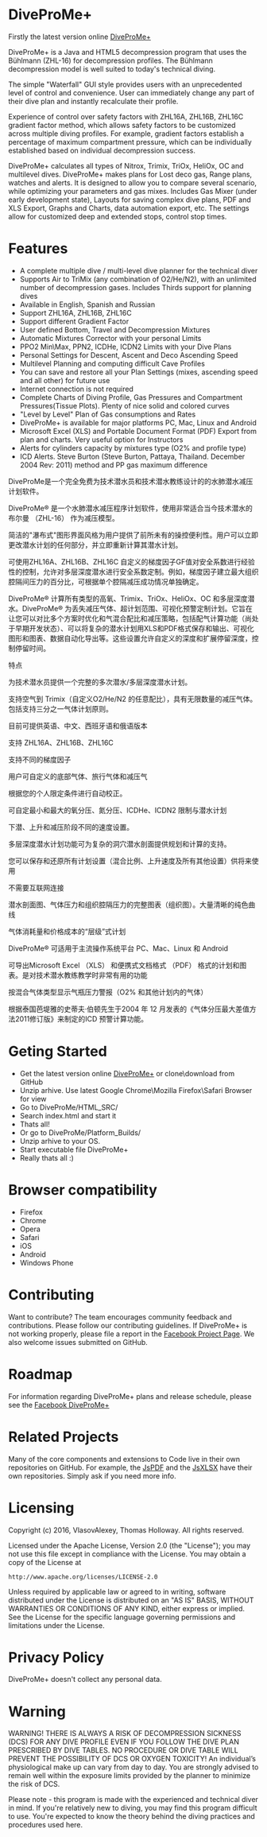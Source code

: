 # DiveProMe+
Firstly the latest version online [DiveProMe+](http://scan3d.ru/DiveMePro+/)

DiveProMe+ is a Java and HTML5 decompression program that uses the Bühlmann (ZHL-16) for decompression profiles. The Bühlmann decompression model is well suited to today's technical diving.

The simple "Waterfall" GUI style provides users with an unprecedented level of control and convenience. User can immediately change any part of their dive plan and instantly recalculate their profile.

Experience of control over safety factors with ZHL16A, ZHL16B, ZHL16C gradient factor method, which allows safety factors to be customized across multiple diving profiles. For example, gradient factors establish a percentage of maximum compartment pressure, which can be individually established based on individual decompression success.

DiveProMe+ calculates all types of Nitrox, Trimix, TriOx, HeliOx, OC and multilevel dives. DiveProMe+ makes plans for Lost deco gas, Range plans, watches and alerts.  It is designed to allow you to compare several scenario, while optimizing your parameters and gas mixes. Includes Gas Mixer (under early development state), Layouts for saving complex dive plans, PDF and XLS Export, Graphs and Charts, data automation export, etc. The settings allow for customized deep and extended stops, control stop times.

# Features
- A complete multiple dive / multi-level dive planner for the technical diver
- Supports Air to TriMix (any combination of O2/He/N2), with an unlimited number of decompression gases. Includes Thirds support for planning dives
- Available in English, Spanish and Russian
- Support ZHL16A, ZHL16B, ZHL16C
- Support different Gradient Factor
- User defined Bottom, Travel and Decompression Mixtures
- Automatic Mixtures Corrector with your personal Limits
- PPO2 Min\Max, PPN2, ICDHe, ICDN2 Limits with your Dive Plans
- Personal Settings for Descent, Ascent and Deco Ascending Speed
- Multilevel Planning and computing difficult Cave Profiles
- You can save and restore all your Plan Settings (mixes, ascending speed and all other) for future use
- Internet connection is not required
- Complete Charts of Diving Profile, Gas Pressures and Compartment Pressures(Tissue Plots). Plenty of nice solid and colored curves
- "Level by Level" Plan of Gas consumptions and Rates
- DiveProMe+ is available for major platforms PC, Mac, Linux and Android
- Microsoft Excel (XLS) and Portable Document Format (PDF) Export from plan and charts. Very useful option for Instructors
- Alerts for cylinders capacity by mixtures type (O2% and profile type)
- ICD Alerts. Steve Burton (Steve Burton, Pattaya, Thailand. December 2004 Rev: 2011) method and PP gas maximum difference

DiveProMe是一个完全免费为技术潜水员和技术潜水教练设计的的水肺潜水减压计划软件。

DiveProMe® 是一个水肺潜水减压程序计划软件，使用非常适合当今技术潜水的布尔曼 （ZHL-16） 作为减压模型。

简洁的"瀑布式"图形界面风格为用户提供了前所未有的操控便利性。用户可以立即更改潜水计划的任何部分，并立即重新计算其潜水计划。

可使用ZHL16A、ZHL16B、ZHL16C 自定义的梯度因子GF值对安全系数进行经验性的控制，允许对多层深度潜水进行安全系数定制。例如，梯度因子建立最大组织腔隔间压力的百分比，可根据单个腔隔减压成功情况单独确定。

DiveProMe® 计算所有类型的高氧、Trimix、TriOx、HeliOx、OC 和多层深度潜水。DiveProMe® 为丢失减压气体、超计划范围、可视化预警定制计划。它旨在让您可以对比多个方案时优化和气混合配比和减压策略，包括配气计算功能（尚处于早期开发状态）、可以将复杂的潜水计划用XLS和PDF格式保存和输出、可视化图形和图表、数据自动化导出等。这些设置允许自定义的深度和扩展停留深度，控制停留时间。

特点

为技术潜水员提供一个完整的多次潜水/多层深度潜水计划。

支持空气到 Trimix（自定义O2/He/N2 的任意配比），具有无限数量的减压气体。包括支持三分之一气体计划原则。

目前可提供英语、中文、西班牙语和俄语版本

支持 ZHL16A、ZHL16B、ZHL16C

支持不同的梯度因子

用户可自定义的底部气体、旅行气体和减压气

根据您的个人限定条件进行自动校正。

可自定最小和最大的氧分压、氮分压、ICDHe、ICDN2 限制与潜水计划

下潜、上升和减压阶段不同的速度设置。

多层深度潜水计划功能可为复杂的洞穴潜水剖面提供规划和计算的支持。

您可以保存和还原所有计划设置（混合比例、上升速度及所有其他设置）供将来使用

不需要互联网连接

潜水剖面图、气体压力和组织腔隔压力的完整图表（组织图）。大量清晰的纯色曲线

气体消耗量和价格成本的“层级”式计划

DiveProMe® 可适用于主流操作系统平台 PC、Mac、Linux 和 Android

可导出Microsoft Excel （XLS） 和便携式文档格式 （PDF） 格式的计划和图表。是对技术潜水教练教学时非常有用的功能

按混合气体类型显示气瓶压力警报（O2% 和其他计划内的气体）

根据泰国芭堤雅的史蒂夫·伯顿先生于2004 年 12 月发表的《气体分压最大差值方法2011修订版》来制定的ICD 预警计算功能。


# Geting Started
- Get the latest version online [DiveProMe+](http://scan3d.ru/DiveMePro+/) or clone\download from GitHub
- Unzip arhive. Use latest Google Chrome\Mozilla Firefox\Safari Browser for view
- Go to DiveProMe/HTML_SRC/
- Search index.html and start it
- Thats all!
- Or go to DiveProMe/Platform_Builds/
- Unzip arhive to your OS.
- Start executable file DiveProMe+
- Really thats all :)

# Browser compatibility
- Firefox
- Chrome
- Opera
- Safari
- iOS
- Android
- Windows Phone

# Contributing
Want to contribute? The team encourages community feedback and contributions. Please follow our contributing guidelines.
If DiveProMe+ is not working properly, please file a report in the [Facebook Project Page](https://www.facebook.com/DiveProMe/). We also welcome issues submitted on GitHub.

# Roadmap
For information regarding DiveProMe+ plans and release schedule, please see the  [Facebook DiveProMe+](https://www.facebook.com/DiveProMe/)

# Related Projects
Many of the core components and extensions to Code live in their own repositories on GitHub. For example, the [JsPDF](https://github.com/MrRio/jsPDF) and the [JsXLSX](https://github.com/clarketm/js-xlsx) have their own repositories. Simply ask if you need more info.

# Licensing
Copyright (c) 2016, VlasovAlexey, Thomas Holloway.
All rights reserved.

Licensed under the Apache License, Version 2.0 (the "License");
you may not use this file except in compliance with the License.
You may obtain a copy of the License at

    http://www.apache.org/licenses/LICENSE-2.0

Unless required by applicable law or agreed to in writing, software
distributed under the License is distributed on an "AS IS" BASIS,
WITHOUT WARRANTIES OR CONDITIONS OF ANY KIND, either express or implied.
See the License for the specific language governing permissions and
limitations under the License.

# Privacy Policy
DiveProMe+ doesn't collect any personal data.

# Warning
WARNING! THERE IS ALWAYS A RISK OF DECOMPRESSION SICKNESS (DCS) FOR ANY DIVE PROFILE EVEN IF YOU FOLLOW THE DIVE PLAN PRESCRIBED BY DIVE TABLES. NO PROCEDURE OR DIVE TABLE WILL PREVENT THE POSSIBILITY OF DCS OR OXYGEN TOXICITY! An individual’s physiological make up can vary from day to day. You are strongly advised to remain well within the exposure limits provided by the planner to minimize the risk of DCS.

Please note - this program is made with the experienced and technical diver in mind. If you're relatively new to diving, you may find this program difficult to use. You're expected to know the theory behind the diving practices and procedures used here.
